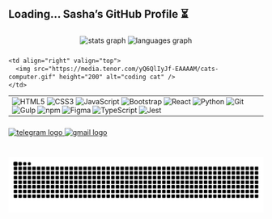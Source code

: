 <h2 align="left">Loading… Sasha’s GitHub Profile ⏳</h2>

###

<div align="center">
  <img src="https://github-readme-stats.vercel.app/api?username=sashaprovorova&hide_title=false&hide_rank=false&show_icons=true&include_all_commits=true&count_private=true&disable_animations=false&theme=dracula&locale=en&hide_border=false" height="150" alt="stats graph"  />
  <img src="https://github-readme-stats.vercel.app/api/top-langs?username=sashaprovorova&locale=en&hide_title=false&layout=compact&card_width=320&langs_count=5&theme=dracula&hide_border=false" height="150" alt="languages graph"  />
</div>

###
<table>
  <tr>
    <td align="left" valign="top">
      <img src="https://cdn.jsdelivr.net/gh/devicons/devicon/icons/html5/html5-original.svg" height="30" title="HTML5" />
      <img src="https://cdn.jsdelivr.net/gh/devicons/devicon/icons/css3/css3-original.svg" height="30" title="CSS3" />
      <img src="https://cdn.jsdelivr.net/gh/devicons/devicon/icons/javascript/javascript-original.svg" height="30" title="JavaScript" />
      <img src="https://cdn.jsdelivr.net/gh/devicons/devicon/icons/bootstrap/bootstrap-original.svg" height="30" title="Bootstrap" />
      <img src="https://cdn.jsdelivr.net/gh/devicons/devicon/icons/react/react-original.svg" height="30" title="React" />
      <img src="https://cdn.jsdelivr.net/gh/devicons/devicon/icons/python/python-original.svg" height="30" title="Python" />
      <img src="https://cdn.jsdelivr.net/gh/devicons/devicon/icons/git/git-original.svg" height="30" title="Git" />
      <img src="https://cdn.jsdelivr.net/gh/devicons/devicon/icons/gulp/gulp-plain.svg" height="30" title="Gulp" />
      <img src="https://cdn.jsdelivr.net/gh/devicons/devicon/icons/npm/npm-original-wordmark.svg" height="30" title="npm" />
      <img src="https://cdn.jsdelivr.net/gh/devicons/devicon/icons/figma/figma-original.svg" height="30" title="Figma" />
      <img src="https://cdn.jsdelivr.net/gh/devicons/devicon/icons/typescript/typescript-original.svg" height="30" title="TypeScript" />
      <img src="https://cdn.jsdelivr.net/gh/devicons/devicon/icons/jest/jest-plain.svg" height="30" title="Jest" />
    </td>

    <td align="right" valign="top">
      <img src="https://media.tenor.com/yQ6QlIyJf-EAAAAM/cats-computer.gif" height="200" alt="coding cat" />
    </td>
  </tr>
</table>

###

<div align="left">
  <a href="t.me/sashaprovora" target="_blank">
    <img src="https://img.shields.io/static/v1?message=Telegram&logo=telegram&label=&color=2CA5E0&logoColor=white&labelColor=&style=for-the-badge" height="35" alt="telegram logo"  />
  </a>
  <a href="mailto:sashaprovora@gmail.com" target="_blank">
    <img src="https://img.shields.io/static/v1?message=Gmail&logo=gmail&label=&color=D14836&logoColor=white&labelColor=&style=for-the-badge" height="35" alt="gmail logo"  />
  </a>
</div>

###

<br clear="both">

<img src="https://raw.githubusercontent.com/sashaprovorova/sashaprovorova/output/snake.svg" style="max-width: 100%; width: 700px;" alt="Snake animation" />

###
